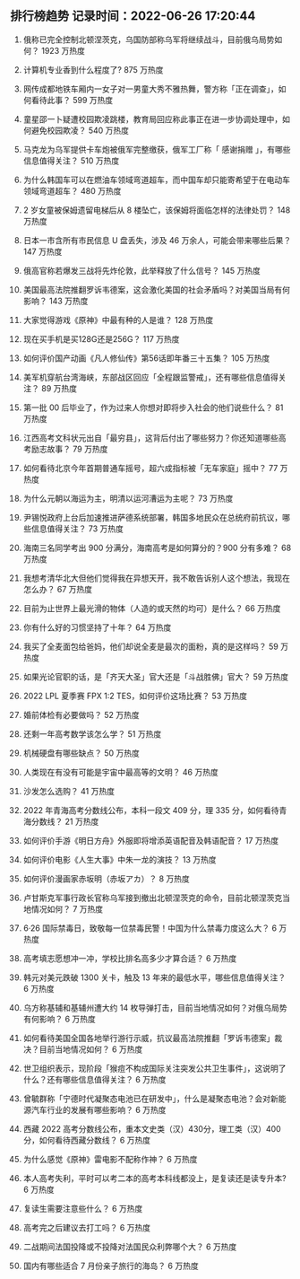 
## 排行榜趋势 记录时间：2022-06-26 17:20:44
  
  1. 俄称已完全控制北顿涅茨克，乌国防部称乌军将继续战斗，目前俄乌局势如何？ 1923 万热度
    
  2. 计算机专业香到什么程度了? 875 万热度
    
  3. 网传成都地铁车厢内一女子对一男童大秀不雅热舞，警方称「正在调查」，如何看待此事？ 599 万热度
    
  4. 童星邵一卜疑遭校园欺凌跳楼，教育局回应称此事正在进一步协调处理中，如何避免校园欺凌？ 540 万热度
    
  5. 马克龙为乌军提供卡车炮被俄军完整缴获，俄军工厂称「 感谢捐赠 」，有哪些信息值得关注？ 510 万热度
    
  6. 为什么韩国车可以在燃油车领域弯道超车，而中国车却只能寄希望于在电动车领域弯道超车？ 480 万热度
    
  7. 2 岁女童被保姆遗留电梯后从 8 楼坠亡，该保姆将面临怎样的法律处罚？ 148 万热度
    
  8. 日本一市含所有市民信息 U 盘丢失，涉及 46 万余人，可能会带来哪些后果？ 147 万热度
    
  9. 俄高官称若爆发三战将先炸伦敦，此举释放了什么信号？ 145 万热度
    
  10. 美国最高法院推翻罗诉韦德案，这会激化美国的社会矛盾吗？对美国当局有何影响？ 143 万热度
    
  11. 大家觉得游戏《原神》中最有种的人是谁？ 128 万热度
    
  12. 现在买手机是买128G还是256G？ 117 万热度
    
  13. 如何评价国产动画《凡人修仙传》第56话即年番三十五集？ 105 万热度
    
  14. 美军机穿航台湾海峡，东部战区回应「全程跟监警戒」，还有哪些信息值得关注？ 89 万热度
    
  15. 第一批 00 后毕业了，作为过来人你想对即将步入社会的他们说些什么？ 81 万热度
    
  16. 江西高考文科状元出自「最穷县」，这背后付出了哪些努力？你还知道哪些高考励志故事？ 79 万热度
    
  17. 如何看待北京今年首期普通车摇号，超六成指标被「无车家庭」摇中？ 77 万热度
    
  18. 为什么元朝以海运为主，明清以运河漕运为主呢？ 73 万热度
    
  19. 尹锡悦政府上台后加速推进萨德系统部署，韩国多地民众在总统府前抗议，哪些信息值得关注？ 73 万热度
    
  20. 海南三名同学考出 900 分满分，海南高考是如何算分的？900 分有多难？ 68 万热度
    
  21. 我想考清华北大但他们觉得我在异想天开，我不敢告诉别人这个想法，我现在怎么办？ 67 万热度
    
  22. 目前为止世界上最光滑的物体（人造的或天然的均可）是什么？ 66 万热度
    
  23. 你有什么好的习惯坚持了十年？ 64 万热度
    
  24. 我买了全麦面包给爸妈，他们却说全麦是最次的面粉，真的是这样吗？ 59 万热度
    
  25. 如果光论官职的话，是「齐天大圣」官大还是「斗战胜佛」官大？ 59 万热度
    
  26. 2022 LPL 夏季赛 FPX 1:2 TES，如何评价这场比赛？ 53 万热度
    
  27. 婚前体检有必要做吗？ 52 万热度
    
  28. 还剩一年高考数学该怎么学？ 51 万热度
    
  29. 机械硬盘有哪些缺点？ 50 万热度
    
  30. 人类现在有没有可能是宇宙中最高等的文明？ 46 万热度
    
  31. 沙发怎么选购？ 41 万热度
    
  32. 2022 年青海高考分数线公布，本科一段文 409 分，理 335 分，如何看待青海分数线？ 21 万热度
    
  33. 如何评价手游《明日方舟》外服即将增添英语配音及韩语配音？ 17 万热度
    
  34. 如何评价电影《人生大事》中朱一龙的演技？ 13 万热度
    
  35. 如何评价漫画家赤坂明（赤坂アカ）？ 8 万热度
    
  36. 卢甘斯克军事行政长官称乌军接到撤出北顿涅茨克的命令，目前北顿涅茨克当地情况如何？ 7 万热度
    
  37. 6·26 国际禁毒日，致敬每一位禁毒民警！中国为什么禁毒力度这么大？ 6 万热度
    
  38. 高考填志愿想冲一冲，学校比排名高多少才算合适？ 6 万热度
    
  39. 韩元对美元跌破 1300 关卡，触及 13 年来的最低水平，哪些信息值得关注？ 6 万热度
    
  40. 乌方称基辅和基辅州遭大约 14 枚导弹打击，目前当地情况如何？对俄乌局势有何影响？ 6 万热度
    
  41. 如何看待美国全国各地举行游行示威，抗议最高法院推翻「罗诉韦德案」裁决？目前当地情况如何？ 6 万热度
    
  42. 世卫组织表示，现阶段「猴痘不构成国际关注突发公共卫生事件」，这说明了什么？还有哪些信息值得关注？ 6 万热度
    
  43. 曾毓群称「宁德时代凝聚态电池已在研发中」，什么是凝聚态电池？会对新能源汽车行业的发展有哪些影响？ 6 万热度
    
  44. 西藏 2022 高考分数线公布，重本文史类（汉）430分，理工类（汉）400分，如何看待西藏分数线？ 6 万热度
    
  45. 为什么感觉《原神》雷电影不配称作神？ 6 万热度
    
  46. 本人高考失利，平时可以考二本的高考本科线都没上，是复读还是读专升本? 6 万热度
    
  47. 复读生需要注意些什么？ 6 万热度
    
  48. 高考完之后建议去打工吗？ 6 万热度
    
  49. 二战期间法国投降或不投降对法国民众利弊哪个大？ 6 万热度
    
  50. 国内有哪些适合 7 月份亲子旅行的海岛？ 6 万热度
    